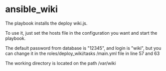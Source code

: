 # ansible_wiki

The playbook installs the deploy wiki.js.

To use it, just set the hosts file in the configuration you want and start the playbook.

The default password from database is "12345", and login is "wiki", but you can change it in the roles/deploy_wiki/tasks
/main.yml file in line 57 and 63

The working directory is located on the path /var/wiki
